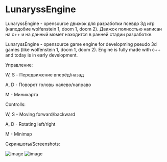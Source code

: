 # LunaryssEngine
LunaryssEngine - opensource движок для разработки псевдо 3д игр (наподобие wolfenstein 1, doom 1, doom 2). Движок полностью написан на c++ и на данный момет находится в ранней стадии разработке.

LunaryssEngine - opensource game engine for developming pseudo 3d games (like wolfenstein 1, doom 1, doom 2). Engine is fully made with c++ and today is in early development.

Управление:

W, S - Передвижение вперёд/назад

A, D - Поворот головы налево/направо

M    - Миникарта



Controlls:

W, S - Moving forward/backward

A, D - Rotating left/right

M    - Minimap


Скриншоты/Screenshots:

![image](https://github.com/matlire/LunaryssEngine/assets/137503385/0565b4df-9ec4-4f60-8167-04ad484c8b8e)
![image](https://github.com/matlire/LunaryssEngine/assets/137503385/bcc605c1-5f9a-4447-b504-830f59b4dcbb)
